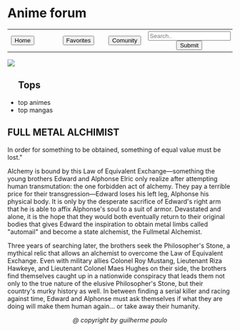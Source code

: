 # 
<html>
	<head>
		<title>Anime</title>
		<link rel="stylesheet" href="style.css">
	</head>
	
<body background="hoy.jpg">
	<div class="div2">
		<h1 class="h1">Anime forum </h1>
   </div>		
	<table class="table">
		<tr>
			<th><a href="index2.html"><button class="btn">Home</button></a></td></th>
			<th colspan="4"><th>
			<th></th>
			<th><a href="index2.html"><button class="btn">Favorites</button></th>
			<th></th>
			<th><a href"#"><button class="btn">Comunity</button></th>
			<th form action=>
      <input type="text" placeholder="Search.." name="search">
      <button class="btn" type="submit">Submit</button>
    </form></th>
		</tr>
	</table>
<div class="div">
    <img class="img"src="download.jpg">
	<ul>
	<h2 class="h2">Tops</h2>
		<li>top animes</li>
		<li>top mangas</li>
	</ul>
	<h2 class="h2">FULL METAL ALCHIMIST	</h2><P>
	
In order for something to be obtained, something of equal value must be lost."<P>

Alchemy is bound by this Law of Equivalent Exchange—something the young brothers Edward and Alphonse Elric only realize after attempting human transmutation: the one forbidden act of alchemy. They pay a terrible price for their transgression—Edward loses his left leg, Alphonse his physical body. It is only by the desperate sacrifice of Edward's right arm that he is able to affix Alphonse's soul to a suit of armor. Devastated and alone, it is the hope that they would both eventually return to their original bodies that gives Edward the inspiration to obtain metal limbs called "automail" and become a state alchemist, the Fullmetal Alchemist.<P>

Three years of searching later, the brothers seek the Philosopher's Stone, a mythical relic that allows an alchemist to overcome the Law of Equivalent Exchange. Even with military allies Colonel Roy Mustang, Lieutenant Riza Hawkeye, and Lieutenant Colonel Maes Hughes on their side, the brothers find themselves caught up in a nationwide conspiracy that leads them not only to the true nature of the elusive Philosopher's Stone, but their country's murky history as well. In between finding a serial killer and racing against time, Edward and Alphonse must ask themselves if what they are doing will make them human again... or take away their humanity.<P>
<footer><i><center>@ copyright by guilherme paulo<center><i></footer>
</div>			
</body>
</html>
